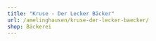 ```yaml
---
title: "Kruse - Der Lecker Bäcker"
url: /amelinghausen/kruse-der-lecker-baecker/
shop: Bäckerei
---
```

